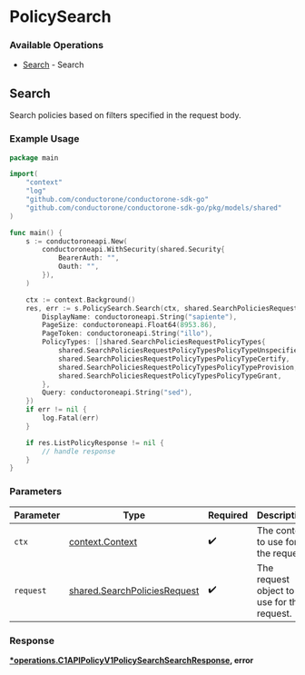 # PolicySearch

### Available Operations

* [Search](#search) - Search

## Search

Search policies based on filters specified in the request body.

### Example Usage

```go
package main

import(
	"context"
	"log"
	"github.com/conductorone/conductorone-sdk-go"
	"github.com/conductorone/conductorone-sdk-go/pkg/models/shared"
)

func main() {
    s := conductoroneapi.New(
        conductoroneapi.WithSecurity(shared.Security{
            BearerAuth: "",
            Oauth: "",
        }),
    )

    ctx := context.Background()
    res, err := s.PolicySearch.Search(ctx, shared.SearchPoliciesRequest{
        DisplayName: conductoroneapi.String("sapiente"),
        PageSize: conductoroneapi.Float64(8953.86),
        PageToken: conductoroneapi.String("illo"),
        PolicyTypes: []shared.SearchPoliciesRequestPolicyTypes{
            shared.SearchPoliciesRequestPolicyTypesPolicyTypeUnspecified,
            shared.SearchPoliciesRequestPolicyTypesPolicyTypeCertify,
            shared.SearchPoliciesRequestPolicyTypesPolicyTypeProvision,
            shared.SearchPoliciesRequestPolicyTypesPolicyTypeGrant,
        },
        Query: conductoroneapi.String("sed"),
    })
    if err != nil {
        log.Fatal(err)
    }

    if res.ListPolicyResponse != nil {
        // handle response
    }
}
```

### Parameters

| Parameter                                                                    | Type                                                                         | Required                                                                     | Description                                                                  |
| ---------------------------------------------------------------------------- | ---------------------------------------------------------------------------- | ---------------------------------------------------------------------------- | ---------------------------------------------------------------------------- |
| `ctx`                                                                        | [context.Context](https://pkg.go.dev/context#Context)                        | :heavy_check_mark:                                                           | The context to use for the request.                                          |
| `request`                                                                    | [shared.SearchPoliciesRequest](../../models/shared/searchpoliciesrequest.md) | :heavy_check_mark:                                                           | The request object to use for the request.                                   |


### Response

**[*operations.C1APIPolicyV1PolicySearchSearchResponse](../../models/operations/c1apipolicyv1policysearchsearchresponse.md), error**

